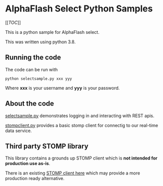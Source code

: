 # AlphaFlash Select Python Samples

[[_TOC_]]

This is a python sample for AlphaFlash select.

This was written using python 3.8.

## Running the code

The code can be run with 

    python selectsample.py xxx yyy

Where __xxx__ is your username and __yyy__ is your password. 

## About the code

[selectsample.py](selectsample.py) demonstrates logging in and interacting with 
REST apis.

[stompclient.py](stompclient.py) provides a basic stomp client for connectig to 
our real-time data service. 


## Third party STOMP library

This library contains a grounds up STOMP client which is **not intended for production use as-is**. 

There is an existing [STOMP client here](https://pypi.org/project/stomp.py/)
which may provide a more production ready alternative. 